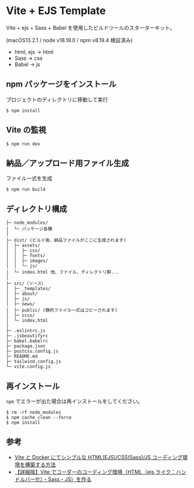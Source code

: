# Vite + EJS Template

Vite + ejs + Sass + Babel を使用したビルドツールのスターターキット。

(macOS13.2.1 / node v18.19.0 / npm v8.19.4 検証済み)

- html, ejs -> html
- Sass -> css
- Babel -> js

## npm パッケージをインストール

プロジェクトのディレクトリに移動して実行

```
$ npm install
```

## Vite の監視

```
$ npm run dev
```

## 納品／アップロード用ファイル生成

ファイル一式を生成

```
$ npm run build
```

## ディレクトリ構成

```
├─ node_modules/
│  └─ パッケージ各種
│
├─ dist/ (ビルド後、納品ファイルがここに生成されます)
│  ├─ assets/
│  │  ├─ css/
│  │  ├─ fonts/
│  │  ├─ images/
│  │  └─ js/
│  └─ index.html 他、ファイル、ディレクトリ群...
│
├─ src/（ソース）
│  ├─ _templates/
│  ├─ about/
│  ├─ js/
│  ├─ news/
│  ├─ public/ (静的ファイル一式はコピーされます)
│  ├─ scss/
│  └─ index.html
│
├─ .eslintrc.js
├─ .jsbeautifyrc
├─ babel.babelrc
├─ package.json
├─ postcss.config.js
├─ README.md
├─ tailwind.config.js
└─ vite.config.js
```

## 再インストール

`npm` でエラーが出た場合は再インストールをしてください。

```
$ rm -rf node_modules
$ npm cache clean --force
$ npm install
```

## 参考 <!-- Reference -->

- [Vite と Docker にてシンプルな HTML(EJS)/CSS(Sass)/JS コーディング環境を構築する方法](https://qiita.com/soundweaver/items/78bd6a62263c397f43f5#%E5%87%BA%E5%8A%9B%E3%83%95%E3%82%A1%E3%82%A4%E3%83%AB%E5%90%8D%E3%81%AA%E3%81%A9%E3%82%92%E9%96%8B%E7%99%BA%E3%83%87%E3%82%A3%E3%83%AC%E3%82%AF%E3%83%88%E3%83%AAsrc%E5%86%85%E3%81%AE%E3%82%82%E3%81%AE%E3%81%A8%E5%90%88%E3%82%8F%E3%81%9B%E3%82%8B%E8%A8%AD%E5%AE%9A)
- [【詳細版】Vite でコーダーのコーディング環境（HTML（ejs ライク：ハンドルバー化）・Sass・JS）を作る](https://coding-memo.work/development/1274/)
